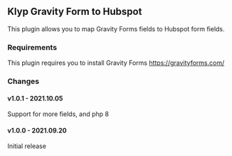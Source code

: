 ## Klyp Gravity Form to Hubspot
This plugin allows you to map Gravity Forms fields to Hubspot form fields.

### Requirements
This plugin requires you to install Gravity Forms
https://gravityforms.com/

### Changes

#### v1.0.1 - 2021.10.05
Support for more fields, and php 8

#### v1.0.0 - 2021.09.20
Initial release